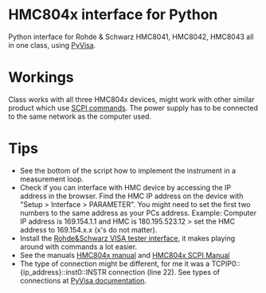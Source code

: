 # HMC804x interface for Python
Python interface for Rohde & Schwarz HMC8041, HMC8042, HMC8043 all in one class, using [PyVisa](https://pyvisa.readthedocs.io/en/latest/).

# Workings
Class works with all three HMC804x devices, might work with other similar product which use [SCPI commands](https://cdn.rohde-schwarz.com/pws/dl_downloads/dl_common_library/dl_manuals/gb_1/h/hmc804x/HMC804x_SCPI_ProgrammersManual_en_02.pdf). The power supply has to be connected to the same network as the computer used.

# Tips
- See the bottom of the script how to implement the instrument in a measurement loop.
- Check if you can interface with HMC device by accessing the IP address in the browser. Find the HMC IP address on the device with "Setup > Interface > PARAMETER". You might need to set the first two numbers to the same address as your PCs address. Example: Computer IP address is 169.154.1.1 and HMC is 180.195.523.12 > set the HMC address to 169.154.x.x (x's do not matter).
- Install the [Rohde&Schwarz VISA tester interface](https://www.rohde-schwarz.com/de/driver-pages/fernsteuerung/3-visa-and-tools_231388.html), it makes playing around with commands a lot easier.
- See the manuals [HMC804x manual](https://scdn.rohde-schwarz.com/ur/pws/dl_downloads/dl_common_library/dl_manuals/gb_1/h/hmc804x/HMC804x_UserManual_de_en_04.pdf) and [HMC804x SCPI Manual](https://cdn.rohde-schwarz.com/pws/dl_downloads/dl_common_library/dl_manuals/gb_1/h/hmc804x/HMC804x_SCPI_ProgrammersManual_en_02.pdf) 
- The type of connection might be different, for me it was a TCPIP0::{ip_address}::inst0::INSTR connection (line 22). See types of connections at [PyVisa documentation](https://pyvisa.readthedocs.io/en/1.8/names.html#visa-resource-syntax-and-examples). 
